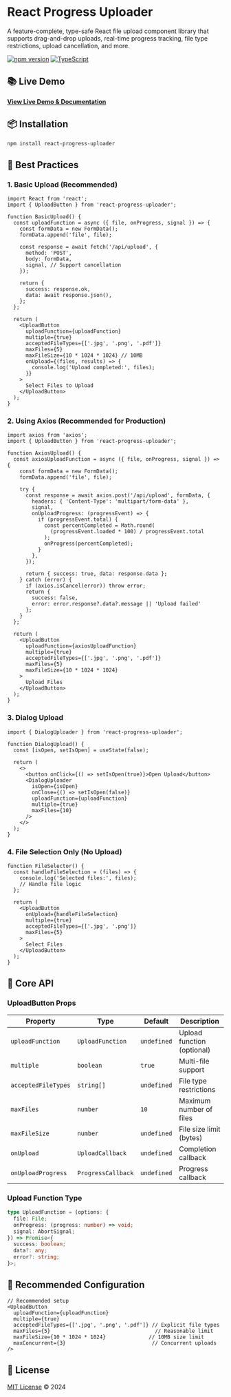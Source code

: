 # React Progress Uploader

A feature-complete, type-safe React file upload component library that supports drag-and-drop uploads, real-time progress tracking, file type restrictions, upload cancellation, and more.

[![npm version](https://badge.fury.io/js/react-progress-uploader.svg)](https://badge.fury.io/js/react-progress-uploader)
[![TypeScript](https://img.shields.io/badge/TypeScript-Ready-blue.svg)](https://www.typescriptlang.org/)

## 📚 Live Demo

**[View Live Demo & Documentation](https://zhengliu92.github.io/React-progress-uploader/)**

## 📦 Installation

```bash
npm install react-progress-uploader
```

## 🚀 Best Practices

### 1. Basic Upload (Recommended)

```tsx
import React from 'react';
import { UploadButton } from 'react-progress-uploader';

function BasicUpload() {
  const uploadFunction = async ({ file, onProgress, signal }) => {
    const formData = new FormData();
    formData.append('file', file);
    
    const response = await fetch('/api/upload', {
      method: 'POST',
      body: formData,
      signal, // Support cancellation
    });
    
    return {
      success: response.ok,
      data: await response.json(),
    };
  };

  return (
    <UploadButton 
      uploadFunction={uploadFunction}
      multiple={true}
      acceptedFileTypes={['.jpg', '.png', '.pdf']}
      maxFiles={5}
      maxFileSize={10 * 1024 * 1024} // 10MB
      onUpload={(files, results) => {
        console.log('Upload completed:', files);
      }}
    >
      Select Files to Upload
    </UploadButton>
  );
}
```

### 2. Using Axios (Recommended for Production)

```tsx
import axios from 'axios';
import { UploadButton } from 'react-progress-uploader';

function AxiosUpload() {
  const axiosUploadFunction = async ({ file, onProgress, signal }) => {
    const formData = new FormData();
    formData.append('file', file);

    try {
      const response = await axios.post('/api/upload', formData, {
        headers: { 'Content-Type': 'multipart/form-data' },
        signal,
        onUploadProgress: (progressEvent) => {
          if (progressEvent.total) {
            const percentCompleted = Math.round(
              (progressEvent.loaded * 100) / progressEvent.total
            );
            onProgress(percentCompleted);
          }
        },
      });

      return { success: true, data: response.data };
    } catch (error) {
      if (axios.isCancel(error)) throw error;
      return { 
        success: false, 
        error: error.response?.data?.message || 'Upload failed' 
      };
    }
  };

  return (
    <UploadButton
      uploadFunction={axiosUploadFunction}
      multiple={true}
      acceptedFileTypes={['.jpg', '.png', '.pdf']}
      maxFiles={5}
      maxFileSize={10 * 1024 * 1024}
    >
      Upload Files
    </UploadButton>
  );
}
```

### 3. Dialog Upload

```tsx
import { DialogUploader } from 'react-progress-uploader';

function DialogUpload() {
  const [isOpen, setIsOpen] = useState(false);

  return (
    <>
      <button onClick={() => setIsOpen(true)}>Open Upload</button>
      <DialogUploader
        isOpen={isOpen}
        onClose={() => setIsOpen(false)}
        uploadFunction={uploadFunction}
        multiple={true}
        maxFiles={10}
      />
    </>
  );
}
```

### 4. File Selection Only (No Upload)

```tsx
function FileSelector() {
  const handleFileSelection = (files) => {
    console.log('Selected files:', files);
    // Handle file logic
  };

  return (
    <UploadButton
      onUpload={handleFileSelection}
      multiple={true}
      acceptedFileTypes={['.jpg', '.png']}
      maxFiles={5}
    >
      Select Files
    </UploadButton>
  );
}
```

## 📝 Core API

### UploadButton Props

| Property | Type | Default | Description |
|----------|------|---------|-------------|
| `uploadFunction` | `UploadFunction` | `undefined` | Upload function (optional) |
| `multiple` | `boolean` | `true` | Multi-file support |
| `acceptedFileTypes` | `string[]` | `undefined` | File type restrictions |
| `maxFiles` | `number` | `10` | Maximum number of files |
| `maxFileSize` | `number` | `undefined` | File size limit (bytes) |
| `onUpload` | `UploadCallback` | `undefined` | Completion callback |
| `onUploadProgress` | `ProgressCallback` | `undefined` | Progress callback |

### Upload Function Type

```typescript
type UploadFunction = (options: {
  file: File;
  onProgress: (progress: number) => void;
  signal: AbortSignal;
}) => Promise<{
  success: boolean;
  data?: any;
  error?: string;
}>;
```

## 🎯 Recommended Configuration

```tsx
// Recommended setup
<UploadButton
  uploadFunction={uploadFunction}
  multiple={true}
  acceptedFileTypes={['.jpg', '.png', '.pdf']} // Explicit file types
  maxFiles={5}                                  // Reasonable limit
  maxFileSize={10 * 1024 * 1024}              // 10MB size limit
  maxConcurrent={3}                            // Concurrent uploads
/>
```

## 📄 License

[MIT License](LICENSE) © 2024 